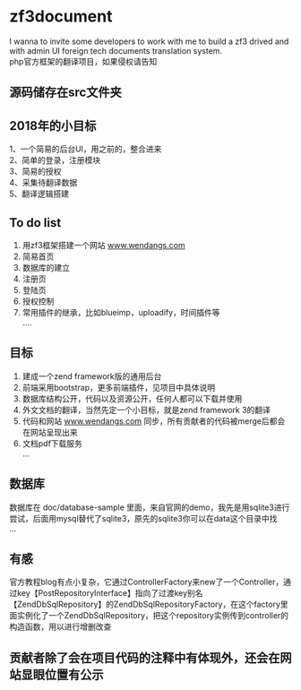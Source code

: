 # zf3document
I wanna to invite some developers to work with me to build a zf3 drived and with admin UI foreign tech documents translation system.   
php官方框架的翻译项目，如果侵权请告知   

## 源码储存在src文件夹 ##

## 2018年的小目标 ##
1、一个简易的后台UI，用之前的，整合进来   
2、简单的登录，注册模块   
3、简易的授权   
4、采集待翻译数据   
5、翻译逻辑搭建   

## To do list ##
1. 用zf3框架搭建一个网站 www.wendangs.com   
2. 简易首页
3. 数据库的建立
4. 注册页  
5. 登陆页
6. 授权控制   
7. 常用插件的继承，比如blueimp，uploadify，时间插件等   
....   

## 目标 ##
1. 建成一个zend framework版的通用后台    
2. 前端采用bootstrap，更多前端插件，见项目中具体说明   
3. 数据库结构公开，代码以及资源公开，任何人都可以下载并使用   
4. 外文文档的翻译，当然先定一个小目标，就是zend framework 3的翻译   
5. 代码和网站 www.wendangs.com 同步，所有贡献者的代码被merge后都会在网站呈现出来   
6. 文档pdf下载服务   
...   

## 数据库 ##   
数据库在 doc/database-sample 里面，来自官网的demo，我先是用sqlite3进行尝试，后面用mysql替代了sqlite3，原先的sqlite3你可以在data这个目录中找   
...   

## 有感 ##  
官方教程blog有点小复杂，它通过ControllerFactory来new了一个Controller，通过key【PostRepositoryInterface】指向了过渡key别名【ZendDbSqlRepository】的ZendDbSqlRepositoryFactory，在这个factory里面实例化了一个ZendDbSqlRepository，把这个repository实例传到controller的构造函数，用以进行增删改查   

## 贡献者除了会在项目代码的注释中有体现外，还会在网站显眼位置有公示 ##